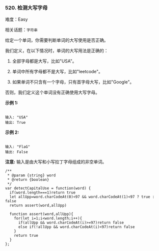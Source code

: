 ### 520. 检测大写字母

难度：Easy

相关话题：`字符串`

给定一个单词，你需要判断单词的大写使用是否正确。



我们定义，在以下情况时，单词的大写用法是正确的：




1. 全部字母都是大写，比如"USA"。

2. 单词中所有字母都不是大写，比如"leetcode"。

3. 如果单词不只含有一个字母，只有首字母大写，比如"Google"。





否则，我们定义这个单词没有正确使用大写字母。



**示例 1:** 



```

输入: "USA"
输出: True
```


**示例 2:** 



```

输入: "FlaG"
输出: False
```


**注意:**  输入是由大写和小写拉丁字母组成的非空单词。


```
/**
 * @param {string} word
 * @return {boolean}
 */
var detectCapitalUse = function(word) {
  if(word.length===1)return true
  let allUpp=word.charCodeAt(0)<97 && word.charCodeAt(1)<97 ? true : false
  return assert(word,allUpp)
  
  function assert(word,allUpp){
    for(let i=1;i<word.length;i++){
      if(allUpp && word.charCodeAt(i)>=97)return false
      else if(!allUpp && word.charCodeAt(i)<97)return false
    }      
    return true
  }
};
```

